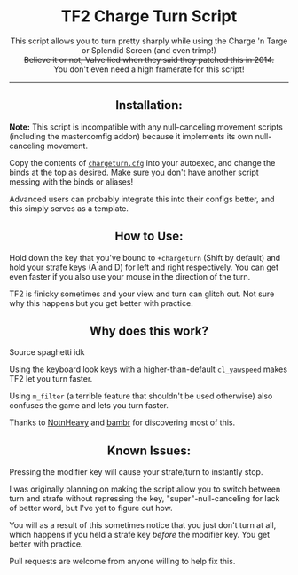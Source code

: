 <h1 align="center">TF2 Charge Turn Script</h1>
<p align="center">This script allows you to turn pretty sharply while using the Charge 'n Targe or Splendid Screen (and even trimp!)
<br><s>Believe it or not, Valve lied when they said they patched this in 2014.</s>
<br>You don't even need a high framerate for this script!</p>
<hr>

<h2 align="center">Installation:</h2>

<b>Note:</b> This script is incompatible with any null-canceling movement scripts (including the mastercomfig addon) because it implements its own null-canceling movement.

Copy the contents of [`chargeturn.cfg`](chargeturn.cfg) into your autoexec, and change the binds at the top as desired.
Make sure you don't have another script messing with the binds or aliases!

Advanced users can probably integrate this into their configs better, and this simply serves as a template.

<h2 align="center">How to Use:</h2>

Hold down the key that you've bound to <code>+chargeturn</code> (Shift by default) and hold your strafe keys (A and D) for left and right respectively.
You can get even faster if you also use your mouse in the direction of the turn.

TF2 is finicky sometimes and your view and turn can glitch out.
Not sure why this happens but you get better with practice.

<h2 align="center">Why does this work?</h2>

Source spaghetti idk

Using the keyboard look keys with a higher-than-default `cl_yawspeed` makes TF2 let you turn faster.

Using `m_filter` (a terrible feature that shouldn't be used otherwise) also confuses the game and lets you turn faster.

Thanks to [NotnHeavy](https://steamcommunity.com/id/NotnHeavy) and [bambr](https://steamcommunity.com/profiles/76561197974257300) for discovering most of this.

<h2 align="center">Known Issues:</h2>

Pressing the modifier key will cause your strafe/turn to instantly stop.

I was originally planning on making the script allow you to switch between turn and strafe without repressing the key, "super"-null-canceling for lack of better word, but I've yet to figure out how.

You will as a result of this sometimes notice that you just don't turn at all, which happens if you held a strafe key *before* the modifier key. You get better with practice.

Pull requests are welcome from anyone willing to help fix this.
